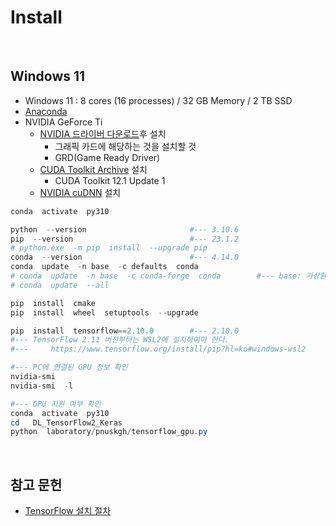 # Install

  

## Windows 11

- Windows 11 : 8 cores (16 processes) / 32 GB Memory / 2 TB SSD
- [Anaconda](https://www.anaconda.com/)
- NVIDIA GeForce  Ti
  - [NVIDIA 드라이버 다운로드](https://www.nvidia.com/Download/index.aspx?lang=kr)후 설치
    - 그래픽 카드에 해당하는 것을 설치할 것
    - GRD(Game Ready Driver)
  - [CUDA Toolkit Archive](https://developer.nvidia.com/cuda-toolkit-archive) 설치
    - CUDA Toolkit 12.1 Update 1
  - [NVIDIA cuDNN](https://developer.nvidia.com/cudnn) 설치

```powershell
conda  activate  py310

python  --version                       #--- 3.10.6
pip  --version                          #--- 23.1.2
# python.exe  -m pip  install  --upgrade pip
conda  --version                        #--- 4.14.0
conda  update  -n base  -c defaults  conda
# conda  update  -n base  -c conda-forge  conda        #--- base: 가상환경 이름
# conda  update  --all

pip  install  cmake
pip  install  wheel  setuptools  --upgrade

pip  install  tensorflow==2.10.0        #--- 2.10.0
#--- TensorFlow 2.11 버전부터는 WSL2에 설치하여야 한다.
#---     https://www.tensorflow.org/install/pip?hl=ko#windows-wsl2

#--- PC에 연결된 GPU 정보 확인
nvidia-smi
nvidia-smi  -l

#--- GPU 지원 여부 확인
conda  activate  py310
cd   DL_TensorFlow2_Keras
python  laboratory/pnuskgh/tensorflow_gpu.py
```

  

## 참고 문헌

- [TensorFlow 설치 절차](https://velog.io/@hsedmr/TensorFlow-%EC%84%A4%EC%B9%98-%EC%A0%88%EC%B0%A8)
